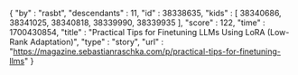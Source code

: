 {
  "by" : "rasbt",
  "descendants" : 11,
  "id" : 38338635,
  "kids" : [ 38340686, 38341025, 38340818, 38339990, 38339935 ],
  "score" : 122,
  "time" : 1700430854,
  "title" : "Practical Tips for Finetuning LLMs Using LoRA (Low-Rank Adaptation)",
  "type" : "story",
  "url" : "https://magazine.sebastianraschka.com/p/practical-tips-for-finetuning-llms"
}
